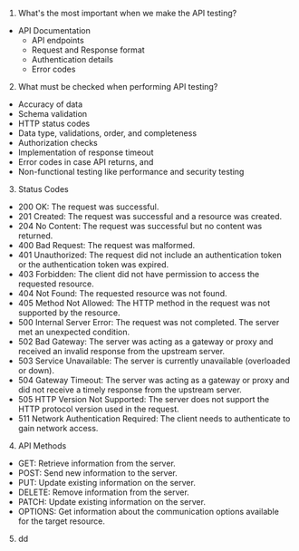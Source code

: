 1. What's the most important when we make the API testing?
- API Documentation
  - API endpoints
  - Request and Response format
  - Authentication details
  - Error codes
  
2. What must be checked when performing API testing?
- Accuracy of data
- Schema validation
- HTTP status codes
- Data type, validations, order, and completeness
- Authorization checks
- Implementation of response timeout
- Error codes in case API returns, and
- Non-functional testing like performance and security testing

3. Status Codes
- 200 OK: The request was successful.
- 201 Created: The request was successful and a resource was created.
- 204 No Content: The request was successful but no content was returned.
- 400 Bad Request: The request was malformed.
- 401 Unauthorized: The request did not include an authentication token or the authentication token was expired.
- 403 Forbidden: The client did not have permission to access the requested resource.
- 404 Not Found: The requested resource was not found.
- 405 Method Not Allowed: The HTTP method in the request was not supported by the resource.
- 500 Internal Server Error: The request was not completed. The server met an unexpected condition.
- 502 Bad Gateway: The server was acting as a gateway or proxy and received an invalid response from the upstream server.
- 503 Service Unavailable: The server is currently unavailable (overloaded or down).
- 504 Gateway Timeout: The server was acting as a gateway or proxy and did not receive a timely response from the upstream server.
- 505 HTTP Version Not Supported: The server does not support the HTTP protocol version used in the request.
- 511 Network Authentication Required: The client needs to authenticate to gain network access.

4. API Methods
- GET: Retrieve information from the server.
- POST: Send new information to the server.
- PUT: Update existing information on the server.
- DELETE: Remove information from the server.
- PATCH: Update existing information on the server.
- OPTIONS: Get information about the communication options available for the target resource.

5. dd


